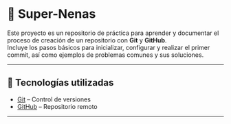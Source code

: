 # 📂 Super-Nenas

Este proyecto es un repositorio de práctica para aprender y documentar el proceso de creación de un repositorio con **Git** y **GitHub**.  
Incluye los pasos básicos para inicializar, configurar y realizar el primer commit, así como ejemplos de problemas comunes y sus soluciones.

---

## 🚀 Tecnologías utilizadas
- [Git](https://git-scm.com/) – Control de versiones  
- [GitHub](https://github.com/) – Repositorio remoto  

---

